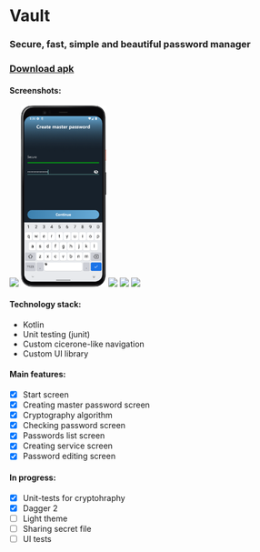 # Vault

### Secure, fast, simple and beautiful password manager

### [Download apk](android-app/apk/app-debug.apk)

#### Screenshots:

<p float="left">
  <img src="android-app/screenshots/screenshot_welcome.png" width="150" />
  <img src="android-app/screenshots/screenshot_create_master_password.png" width="150" /> 
  <img src="android-app/screenshots/screenshot_passwords_list.png" width="150" />
  <img src="android-app/screenshots/screenshot_service_info.png" width="150" /> 
  <img src="android-app/screenshots/screenshot_password_edit.png" width="150" />
</p>

#### Technology stack:

- Kotlin
- Unit testing (junit)
- Custom cicerone-like navigation
- Custom UI library

#### Main features:

- [x] Start screen
- [x] Creating master password screen
- [x] Cryptography algorithm
- [x] Checking password screen
- [x] Passwords list screen
- [x] Creating service screen
- [x] Password editing screen

#### In progress:

- [x] Unit-tests for cryptohraphy
- [x] Dagger 2
- [ ] Light theme
- [ ] Sharing secret file
- [ ] UI tests
